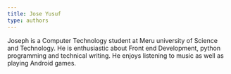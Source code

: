 ```yaml
---
title: Jose Yusuf
type: authors
---
```

Joseph is a Computer Technology student at Meru university of Science and Technology. He is enthusiastic about Front end Development, python programming and technical writing. He enjoys listening to music as well as playing Android games.
